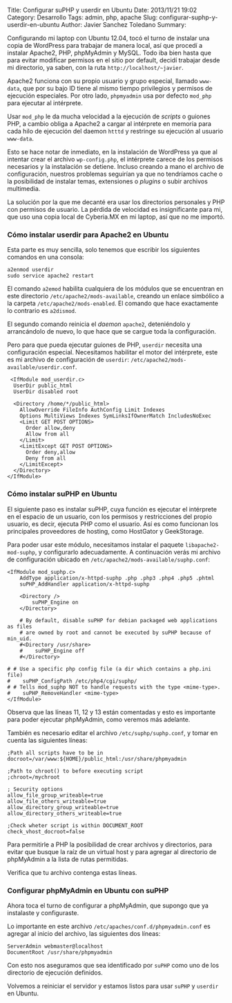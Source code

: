 Title: Configurar suPHP y userdir en Ubuntu
Date: 2013/11/21 19:02
Category: Desarrollo 
Tags: admin, php, apache 
Slug: configurar-suphp-y-userdir-en-ubuntu
Author: Javier Sanchez Toledano
Summary: 

Configurando mi laptop con Ubuntu 12.04, tocó el turno de instalar una copia de WordPress para trabajar de manera local, así que procedí a instalar Apache2, PHP, phpMyAdmin y MySQL. Todo iba bien hasta que para evitar modificar permisos en el sitio por default, decidí trabajar desde mi directorio, ya saben, con la ruta `http://localhost/~javier`.

Apache2 funciona con su propio usuario y grupo especial, llamado `www-data`, que por su bajo ID tiene al mismo tiempo privilegios y permisos de ejecución especiales. Por otro lado, `phpmyadmin` usa por defecto `mod_php` para ejecutar al intérprete.

Usar `mod_php` le da mucha velocidad a la ejecución de *scripts* o guiones PHP, a cambio obliga a Apache2 a cargar al intérprete en memoria para cada hilo de ejecución del daemon `htttd` y restringe su ejecución al usuario `www-data`.

Esto se hace notar de inmediato, en la instalación de WordPress ya que al intentar crear el archivo `wp-config.php`, el intérprete carece de los permisos necesarios y la instalación se detiene. Incluso creando a mano el archivo de configuración, nuestros problemas seguirían ya que no tendríamos cache o la posibilidad de instalar temas, extensiones o *plugins* o subir archivos multimedia.

La solución por la que me decanté era usar los directorios personales y PHP con permisos de usuario. La pérdida de velocidad es insignificante para mi, que uso una copia local de Cyberia.MX en mi laptop, así que no me importó.

### Cómo instalar userdir para Apache2 en Ubuntu

Esta parte es muy sencilla, solo tenemos que escribir los siguientes comandos en una consola:

```language-bash
a2enmod userdir
sudo service apache2 restart
```

El comando `a2emod` habilita cualquiera de los módulos que se encuentran en este directorio `/etc/apache2/mods-available`, creando un enlace simbólico a la carpeta `/etc/apache2/mods-enabled`. El comando que hace exactamente lo contrario es `a2dismod`.

El segundo comando reinicia el *daemon* `apache2`, deteniéndolo y arrancándolo de nuevo, lo que hace que se cargue toda la configuración.

Pero para que pueda ejecutar guiones de PHP, `userdir` necesita una configuración especial. Necesitamos habilitar el motor del intérprete, este es mi archivo de configuración de `userdir`: `/etc/apache2/mods-available/userdir.conf`.

```language-apache
 <IfModule mod_userdir.c>
  UserDir public_html
  UserDir disabled root

  <Directory /home/*/public_html>
    AllowOverride FileInfo AuthConfig Limit Indexes
    Options MultiViews Indexes SymLinksIfOwnerMatch IncludesNoExec
    <Limit GET POST OPTIONS>
      Order allow,deny
      Allow from all
    </Limit>
    <LimitExcept GET POST OPTIONS>
      Order deny,allow
      Deny from all
    </LimitExcept>
  </Directory>
</IfModule>
```

### Cómo instalar suPHP en Ubuntu

El siguiente paso es instalar suPHP, cuya función es ejecutar el intérprete en el espacio de un usuario, con los permisos y restricciones del propio usuario, es decir, ejecuta PHP como el usuario.  Así es como funcionan los principales proveedores de hosting, como HostGator y GeekStorage.

Para poder usar este módulo, necesitamos instalar el paquete `libapache2-mod-suphp`, y configurarlo adecuadamente. A continuación verás mi archivo de configuración ubicado en `/etc/apache2/mods-available/suphp.conf`:

```language-apache
<IfModule mod_suphp.c>
    AddType application/x-httpd-suphp .php .php3 .php4 .php5 .phtml
    suPHP_AddHandler application/x-httpd-suphp

    <Directory />
        suPHP_Engine on
    </Directory>

    # By default, disable suPHP for debian packaged web applications as files
    # are owned by root and cannot be executed by suPHP because of min_uid.
    #<Directory /usr/share>
    #    suPHP_Engine off
    #</Directory>

# # Use a specific php config file (a dir which contains a php.ini file)
#    suPHP_ConfigPath /etc/php4/cgi/suphp/
# # Tells mod_suphp NOT to handle requests with the type <mime-type>.
#    suPHP_RemoveHandler <mime-type>
</IfModule>
```

Observa que las líneas 11, 12 y 13 están comentadas y esto es importante para poder ejecutar phpMyAdmin, como veremos más adelante.

También es necesario editar el archivo `/etc/suphp/suphp.conf`, y tomar en cuenta las siguientes líneas:

```language-apache
;Path all scripts have to be in
docroot=/var/www:${HOME}/public_html:/usr/share/phpmyadmin

;Path to chroot() to before executing script
;chroot=/mychroot

; Security options
allow_file_group_writeable=true
allow_file_others_writeable=true
allow_directory_group_writeable=true
allow_directory_others_writeable=true

;Check wheter script is within DOCUMENT_ROOT
check_vhost_docroot=false
```

Para permitirle a PHP la posibilidad de crear archivos y directorios, para evitar que busque la raíz de un virtual host y para agregar al directorio de phpMyAdmin a la lista de rutas permitidas.

Verifica que tu archivo contenga estas líneas.

### Configurar phpMyAdmin en Ubuntu con suPHP

Ahora toca el turno de configurar a phpMyAdmin, que supongo que ya instalaste y configuraste.

Lo importante en este archivo `/etc/apaches/conf.d/phpmyadmin.conf` es agregar al inicio del archivo, las siguientes dos líneas:

```language-apache
ServerAdmin webmaster@localhost
DocumentRoot /usr/share/phpmyadmin
```

Con esto nos aseguramos que sea identificado por `suPHP` como uno de los directorio de ejecución definidos.

Volvemos a reiniciar el servidor y estamos listos para usar `suPHP` y `userdir` en Ubuntu.
